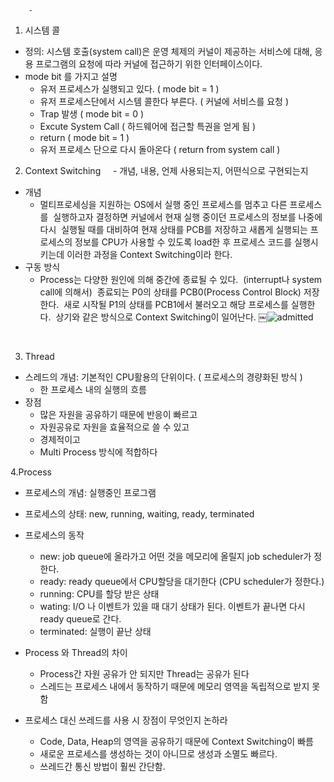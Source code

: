         - 

1. 시스템 콜
- 정의: 시스템 호출(system call)은 운영 체제의 커널이 제공하는 서비스에 대해, 응용 프로그램의 요청에 따라 커널에 접근하기 위한 인터페이스이다.
- mode bit 를 가지고 설명
    * 유저 프로세스가 실행되고 있다. ( mode bit = 1 )
    * 유저 프로세스단에서 시스템 콜한다 부른다. ( 커널에 서비스를 요청 )
    * Trap 발생 ( mode bit = 0 )
    * Excute System Call ( 하드웨어에 접근할 특권을 얻게 됨 )
    * return ( mode bit = 1 )
    * 유저 프로세스 단으로 다시 돌아온다 ( return from system call )


2. Context Switching
    - 개념, 내용, 언제 사용되는지, 어떤식으로 구현되는지
- 개념
    - 멀티프로세싱을 지원하는 OS에서 실행 중인 프로세스를 멈추고 다른 프로세스를  실행하고자 결정하면 커널에서 현재 실행 중이던 프로세스의 정보를 나중에 다시  실행될 때를 대비하여 현재 상태를 PCB를 저장하고 새롭게 실행되는 프로세스의 정보를 CPU가 사용할 수 있도록 load한 후 프로세스 코드를 실행시키는데 이러한 과정을 Context Switching이라 한다. 
- 구동 방식 
    - Process는 다양한 원인에 의해 중간에 종료될 수 있다.  (interrupt나 system call에 의해서)  종료되는 P0의 상태를 PCB0(Process Control Block) 저장한다.  새로 시작될 P1의 상태를 PCB1에서 불러오고 해당 프로세스를 실행한다.  상기와 같은 방식으로 Context Switching이 일어난다. 
￼![admitted](https://github.com/kuruma-42/TIL/assets/60722292/89f8315e-5047-4741-a8ef-eaadf7c50634)

 

3. Thread
- 스레드의 개념: 기본적인 CPU활용의 단위이다. ( 프로세스의 경량화된 방식 ) 
    - 한 프로세스 내의 실행의 흐름 
- 장점
    - 많은 자원을 공유하기 때문에 반응이 빠르고
    - 자원공유로 자원을 효율적으로 쓸 수 있고
    - 경제적이고
    - Multi Process 방식에 적합하다 

4.Process 
- 프로세스의 개념: 실행중인 프로그램
- 프로세스의 상태: new, running, waiting, ready, terminated 
- 프로세스의 동작
    - new: job queue에 올라가고 어떤 것을 메모리에 올릴지 job scheduler가 정한다. 
    - ready: ready queue에서 CPU할당을 대기한다 (CPU scheduler가 정한다.)
    - running: CPU를 할당 받은 상태
    - wating: I/O 나 이벤트가 있을 때 대기 상태가 된다. 이벤트가 끝나면 다시 ready queue로 간다. 
    - terminated: 실행이 끝난 상태  

- Process 와 Thread의 차이 
    - Process간 자원 공유가 안 되지만 Thread는 공유가 된다 
    - 스레드는 프로세스 내에서 동작하기 때문에 메모리 영역을 독립적으로 받지 못함  
- 프로세스 대신 쓰레드를 사용 시 장점이 무엇인지 논하라
    * Code, Data, Heap의 영역을 공유하기 때문에 Context Switching이 빠름
    * 새로운 프로세스를 생성하는 것이 아니므로 생성과 소멸도 빠르다.
    * 쓰레드간 통신 방법이 훨씬 간단함.
